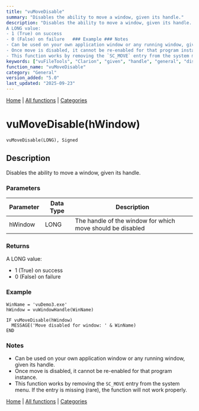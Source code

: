 ```yaml
---
title: "vuMoveDisable"
summary: "Disables the ability to move a window, given its handle."
description: "Disables the ability to move a window, given its handle. ### Parameters ### Returns
A LONG value:  
- 1 (True) on success  
- 0 (False) on failure   ### Example ### Notes
- Can be used on your own application window or any running window, given its handle.  
- Once move is disabled, it cannot be re-enabled for that program instance.  
- This function works by removing the `SC_MOVE` entry from the system menu. If the entry is missing (rare), the function will not work properly. [Home](../index.md) | [All functions](index.md) | [Categories](../categories/index.md)"
keywords: ["vuFileTools", "Clarion", "given", "handle", "general", "disables", "window", "vumovedisable", "move", "Windows", "ability"]
function_name: "vuMoveDisable"
category: "General"
version_added: "5.0"
last_updated: "2025-09-23"
---
```


[Home](../index.md) | [All functions](index.md) | [Categories](../categories/index.md)

# vuMoveDisable(hWindow)

```Prototype
vuMoveDisable(LONG), Signed
```


## Description
Disables the ability to move a window, given its handle.

### Parameters

| Parameter | Data Type | Description                                               |
|-----------|-----------|-----------------------------------------------------------|
| hWindow   | LONG      | The handle of the window for which move should be disabled |

### Returns
A LONG value:  
- 1 (True) on success  
- 0 (False) on failure  

### Example

```Clarion
WinName = 'vuDemo3.exe'
hWindow = vuWindowHandle(WinName)

IF vuMoveDisable(hWindow)
  MESSAGE('Move disabled for window: ' & WinName)
END
```

### Notes
- Can be used on your own application window or any running window, given its handle.  
- Once move is disabled, it cannot be re-enabled for that program instance.  
- This function works by removing the `SC_MOVE` entry from the system menu. If the entry is missing (rare), the function will not work properly.

[Home](../index.md) | [All functions](index.md) | [Categories](../categories/index.md)
